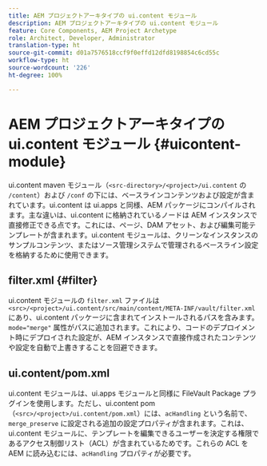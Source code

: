 ```yaml
---
title: AEM プロジェクトアーキタイプの ui.content モジュール
description: AEM プロジェクトアーキタイプの ui.content モジュール
feature: Core Components, AEM Project Archetype
role: Architect, Developer, Administrator
translation-type: ht
source-git-commit: d01a7576518ccf9f0effd12dfd8198854c6cd55c
workflow-type: ht
source-wordcount: '226'
ht-degree: 100%

---
```



# AEM プロジェクトアーキタイプの ui.content モジュール {#uicontent-module}

ui.content maven モジュール（`<src-directory>/<project>/ui.content` の `/content`）および `/conf` の下には、ベースラインコンテンツおよび設定が含まれています。ui.content は ui.apps と同様、AEM パッケージにコンパイルされます。主な違いは、ui.content に格納されているノードは AEM インスタンスで直接修正できる点です。これには、ページ、DAM アセット、および編集可能テンプレートが含まれます。ui.content モジュールは、クリーンなインスタンスのサンプルコンテンツ、またはソース管理システムで管理されるベースライン設定を格納するために使用できます。

## filter.xml {#filter}

ui.content モジュールの `filter.xml` ファイルは `<src>/<project>/ui.content/src/main/content/META-INF/vault/filter.xml` にあり、ui.content パッケージに含まれてインストールされるパスを含みます。`mode="merge"` 属性がパスに追加されます。これにより、コードのデプロイメント時にデプロイされた設定が、AEM インスタンスで直接作成されたコンテンツや設定を自動で上書きすることを回避できます。

## ui.content/pom.xml

ui.content モジュールは、ui.apps モジュールと同様に FileVault Package プラグインを使用します。ただし、ui.content pom（`<src>/<project>/ui.content/pom.xml`）には、`acHandling` という名前で、`merge_preserve` に設定される追加の設定プロパティが含まれます。これは、ui.content モジュールに、テンプレートを編集できるユーザーを決定する権限であるアクセス制御リスト（ACL）が含まれているためです。これらの ACL を AEM に読み込むには、`acHandling` プロパティが必要です。
